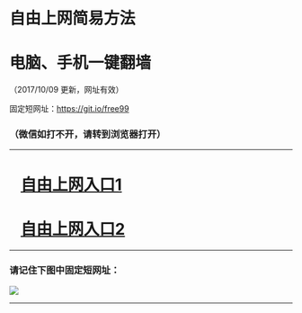 ﻿# 自由上网简易方法

# 电脑、手机一键翻墙

（2017/10/09 更新，网址有效）

固定短网址：https://git.io/free99

### （微信如打不开，请转到浏览器打开）


***





# &nbsp;&nbsp; <a href="http://ft278905835.fwq-tz-1001.info/fwqtz01.html?t=100900129612 " target="_blank">自由上网入口1</a>
# &nbsp;&nbsp; <a href="http://ft1385121097.fwq-tz-1002.info/fwqtz02.html?t=10090014065 " target="_blank">自由上网入口2</a>
***

### 请记住下图中固定短网址：

<img src="https://s3-us-west-2.amazonaws.com/fwq-1001/yjfq-20170905okok.png" /> 


***

